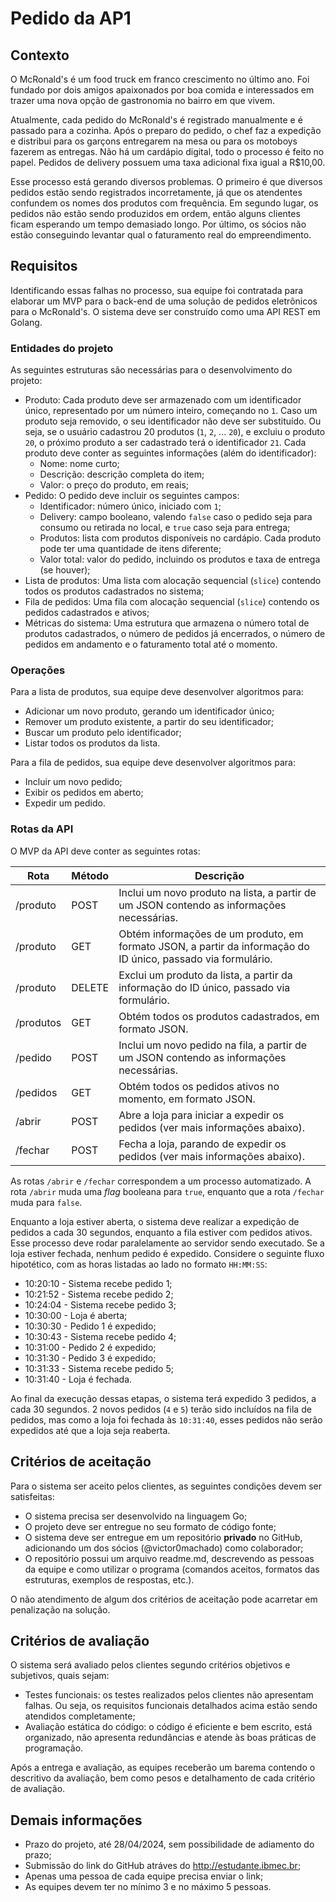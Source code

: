 # Pedido da AP1

## Contexto

O McRonald's é um food truck em franco crescimento no último ano. Foi fundado por dois amigos apaixonados por boa comida e interessados em trazer uma nova opção de gastronomia no bairro em que vivem.

Atualmente, cada pedido do McRonald's é registrado manualmente e é passado para a cozinha. Após o preparo do pedido, o chef faz a expedição e distribui para os garçons entregarem na mesa ou para os motoboys fazerem as entregas. Não há um cardápio digital, todo o processo é feito no papel. Pedidos de delivery possuem uma taxa adicional fixa igual a R$10,00.

Esse processo está gerando diversos problemas. O primeiro é que diversos pedidos estão sendo registrados incorretamente, já que os atendentes confundem os nomes dos produtos com frequência. Em segundo lugar, os pedidos não estão sendo produzidos em ordem, então alguns clientes ficam esperando um tempo demasiado longo. Por último, os sócios não estão conseguindo levantar qual o faturamento real do empreendimento.

## Requisitos

Identificando essas falhas no processo, sua equipe foi contratada para elaborar um MVP para o back-end de uma solução de pedidos eletrônicos para o McRonald's. O sistema deve ser construído como uma API REST em Golang.

### Entidades do projeto

As seguintes estruturas são necessárias para o desenvolvimento do projeto:

* Produto: Cada produto deve ser armazenado com um identificador único, representado por um número inteiro, começando no `1`. Caso um produto seja removido, o seu identificador não deve ser substituído. Ou seja, se o usuário cadastrou 20 produtos (`1`, `2`, ... `20`), e excluiu o produto `20`, o próximo produto a ser cadastrado terá o identificador `21`. Cada produto deve conter as seguintes informações (além do identificador):
    * Nome: nome curto;
    * Descrição: descrição completa do item;
    * Valor: o preço do produto, em reais;
* Pedido: O pedido deve incluir os seguintes campos:
    * Identificador: número único, iniciado com `1`;
    * Delivery: campo booleano, valendo `false` caso o pedido seja para consumo ou retirada no local, e `true` caso seja para entrega;
    * Produtos: lista com produtos disponíveis no cardápio. Cada produto pode ter uma quantidade de itens diferente;
    * Valor total: valor do pedido, incluindo os produtos e taxa de entrega (se houver);
* Lista de produtos: Uma lista com alocação sequencial (`slice`) contendo todos os produtos cadastrados no sistema;
* Fila de pedidos: Uma fila com alocação sequencial (`slice`) contendo os pedidos cadastrados e ativos;
* Métricas do sistema: Uma estrutura que armazena o número total de produtos cadastrados, o número de pedidos já encerrados, o número de pedidos em andamento e o faturamento total até o momento.

### Operações

Para a lista de produtos, sua equipe deve desenvolver algoritmos para:

* Adicionar um novo produto, gerando um identificador único;
* Remover um produto existente, a partir do seu identificador;
* Buscar um produto pelo identificador;
* Listar todos os produtos da lista.

Para a fila de pedidos, sua equipe deve desenvolver algoritmos para:

* Incluir um novo pedido;
* Exibir os pedidos em aberto;
* Expedir um pedido.

### Rotas da API

O MVP da API deve conter as seguintes rotas:

| **Rota**  | **Método** | **Descrição**                                                                                                 |
|-----------|------------|---------------------------------------------------------------------------------------------------------------|
| /produto  |    POST    | Inclui um novo produto na lista, a partir de um JSON contendo as informações necessárias.                     |
| /produto  |     GET    | Obtém informações de um produto, em formato JSON, a partir da informação do ID único, passado via formulário. |
| /produto  |   DELETE   | Exclui um produto da lista, a partir da informação do ID único, passado via formulário.                       |
| /produtos |     GET    | Obtém todos os produtos cadastrados, em formato JSON.                                                         |
| /pedido   |    POST    | Inclui um novo pedido na fila, a partir de um JSON contendo as informações necessárias.                       |
| /pedidos  |     GET    | Obtém todos os pedidos ativos no momento, em formato JSON.                                                    |
| /abrir    |    POST    | Abre a loja para iniciar a expedir os pedidos (ver mais informações abaixo).                                  |
| /fechar   |    POST    | Fecha a loja, parando de expedir os pedidos (ver mais informações abaixo).                                    |

As rotas `/abrir` e `/fechar` correspondem a um processo automatizado. A rota `/abrir` muda uma _flag_ booleana para `true`, enquanto que a rota `/fechar` muda para `false`.

Enquanto a loja estiver aberta, o sistema deve realizar a expedição de pedidos a cada 30 segundos, enquanto a fila estiver com pedidos ativos. Esse processo deve rodar paralelamente ao servidor sendo executado. Se a loja estiver fechada, nenhum pedido é expedido. Considere o seguinte fluxo hipotético, com as horas listadas ao lado no formato `HH:MM:SS`:

* 10:20:10 - Sistema recebe pedido 1;
* 10:21:52 - Sistema recebe pedido 2;
* 10:24:04 - Sistema recebe pedido 3;
* 10:30:00 - Loja é aberta;
* 10:30:30 - Pedido 1 é expedido;
* 10:30:43 - Sistema recebe pedido 4;
* 10:31:00 - Pedido 2 é expedido;
* 10:31:30 - Pedido 3 é expedido;
* 10:31:33 - Sistema recebe pedido 5;
* 10:31:40 - Loja é fechada.

Ao final da execução dessas etapas, o sistema terá expedido 3 pedidos, a cada 30 segundos. 2 novos pedidos (`4` e `5`) terão sido incluídos na fila de pedidos, mas como a loja foi fechada às `10:31:40`, esses pedidos não serão expedidos até que a loja seja reaberta.

## Critérios de aceitação

Para o sistema ser aceito pelos clientes, as seguintes condições devem ser satisfeitas:

* O sistema precisa ser desenvolvido na linguagem Go;
* O projeto deve ser entregue no seu formato de código fonte;
* O sistema deve ser entregue em um repositório **privado** no GitHub, adicionando um dos sócios (@victor0machado) como colaborador;
* O repositório possui um arquivo readme.md, descrevendo as pessoas da equipe e como utilizar o programa (comandos aceitos, formatos das estruturas, exemplos de respostas, etc.).

O não atendimento de algum dos critérios de aceitação pode acarretar em penalização na solução.

## Critérios de avaliação

O sistema será avaliado pelos clientes segundo critérios objetivos e subjetivos, quais sejam:

* Testes funcionais: os testes realizados pelos clientes não apresentam falhas. Ou seja, os requisitos funcionais detalhados acima estão sendo atendidos completamente;
* Avaliação estática do código: o código é eficiente e bem escrito, está organizado, não apresenta redundâncias e atende às boas práticas de programação.

Após a entrega e avaliação, as equipes receberão um barema contendo o descritivo da avaliação, bem como pesos e detalhamento de cada critério de avaliação.

## Demais informações

* Prazo do projeto, até 28/04/2024, sem possibilidade de adiamento do prazo;
* Submissão do link do GitHub atráves do http://estudante.ibmec.br;
* Apenas uma pessoa de cada equipe precisa enviar o link;
* As equipes devem ter no mínimo 3 e no máximo 5 pessoas.
